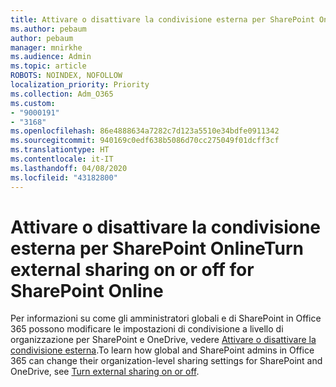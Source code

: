 ```yaml
---
title: Attivare o disattivare la condivisione esterna per SharePoint Online
ms.author: pebaum
author: pebaum
manager: mnirkhe
ms.audience: Admin
ms.topic: article
ROBOTS: NOINDEX, NOFOLLOW
localization_priority: Priority
ms.collection: Adm_O365
ms.custom:
- "9000191"
- "3168"
ms.openlocfilehash: 86e4888634a7282c7d123a5510e34bdfe0911342
ms.sourcegitcommit: 940169c0edf638b5086d70cc275049f01dcff3cf
ms.translationtype: HT
ms.contentlocale: it-IT
ms.lasthandoff: 04/08/2020
ms.locfileid: "43182800"
---
```

# <a name="turn-external-sharing-on-or-off-for-sharepoint-online"></a><span data-ttu-id="58130-102">Attivare o disattivare la condivisione esterna per SharePoint Online</span><span class="sxs-lookup"><span data-stu-id="58130-102">Turn external sharing on or off for SharePoint Online</span></span>

<span data-ttu-id="58130-103">Per informazioni su come gli amministratori globali e di SharePoint in Office 365 possono modificare le impostazioni di condivisione a livello di organizzazione per SharePoint e OneDrive, vedere [Attivare o disattivare la condivisione esterna](https://docs.microsoft.com/sharepoint/turn-external-sharing-on-or-off).</span><span class="sxs-lookup"><span data-stu-id="58130-103">To learn how global and SharePoint admins in Office 365 can change their organization-level sharing settings for SharePoint and OneDrive, see  [Turn external sharing on or off](https://docs.microsoft.com/sharepoint/turn-external-sharing-on-or-off).</span></span>
